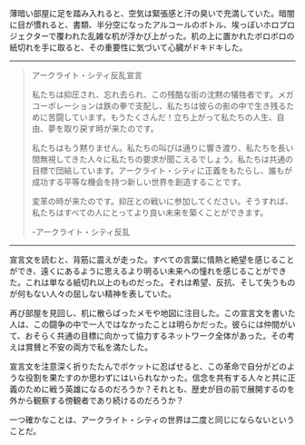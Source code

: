 薄暗い部屋に足を踏み入れると、空気は緊張感と汗の臭いで充満していた。暗闇に目が慣れると、書類、半分空になったアルコールのボトル、埃っぽいホロプロジェクターで覆われた乱雑な机が浮かび上がった。机の上に置かれたボロボロの紙切れを手に取ると、その重要性に気づいて心臓がドキドキした。

---

> アークライト・シティ反乱宣言
>
> 私たちは抑圧され、忘れ去られ、この残酷な街の沈黙の犠牲者です。メガコーポレーションは鉄の拳で支配し、私たちは彼らの影の中で生き残るために苦闘しています。もうたくさんだ！立ち上がって私たちの人生、自由、夢を取り戻す時が来たのです。
>
> 私たちはもう黙りません。私たちの叫びは通りに響き渡り、私たちを長い間無視してきた人々に私たちの要求が聞こえるでしょう。私たちは共通の目標で団結しています。アークライト・シティに正義をもたらし、誰もが成功する平等な機会を持つ新しい世界を創造することです。
>
> 変革の時が来たのです。抑圧との戦いに参加してください。そうすれば、私たちはすべての人にとってより良い未来を築くことができます。
>
> -アークライト・シティ反乱

---

宣言文を読むと、背筋に震えが走った。すべての言葉に情熱と絶望を感じることができ、遠くにあるように思えるより明るい未来への憧れを感じることができた。これは単なる紙切れ以上のものだった。それは希望、反抗、そして失うものが何もない人々の屈しない精神を表していた。

再び部屋を見回し、机に散らばったメモや地図に注目した。この宣言文を書いた人は、この闘争の中で一人ではなかったことは明らかだった。彼らには仲間がいて、おそらく共通の目標に向かって協力するネットワーク全体があった。その考えは賞賛と不安の両方で私を満たした。

宣言文を注意深く折りたたんでポケットに忍ばせると、この革命で自分がどのような役割を果たすのか思わずにはいられなかった。信念を共有する人々と共に正義のために戦う英雄になるのだろうか？それとも、歴史が目の前で展開するのを外から観察する傍観者であり続けるのだろうか？

一つ確かなことは、アークライト・シティの世界は二度と同じにならないということだ。
